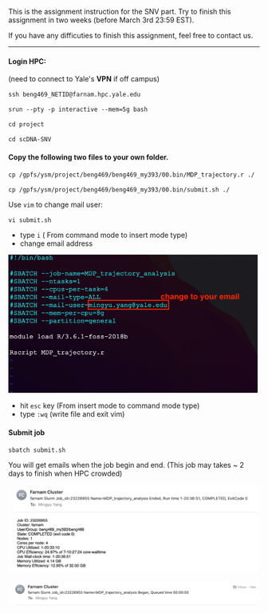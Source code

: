 
This is the assignment instruction for the SNV part. Try to finish this assignment in two weeks (before March 3rd 23:59 EST).

If you have any difficuties to finish this assignment, feel free to contact us.

---
#### Login HPC:
(need to connect to Yale's **VPN** if off campus)

```
ssh beng469_NETID@farnam.hpc.yale.edu
```
```
srun --pty -p interactive --mem=5g bash
```
```
cd project
```
```
cd scDNA-SNV
```
#### Copy the following two files to your own folder.
```
cp /gpfs/ysm/project/beng469/beng469_my393/00.bin/MDP_trajectory.r ./
```
```
cp /gpfs/ysm/project/beng469/beng469_my393/00.bin/submit.sh ./
```
Use ```vim``` to change mail user: 
```
vi submit.sh
```
* type ```i``` ( From command mode to insert mode type)
* change email address

<p><img width="500" src="https://github.com/MingyuYang-Yale/BENG469/blob/main/SP21/Assignment2/2021-02-25/email.png" alt="foo bar" title="train &amp; tracks" /></p>

* hit ```esc``` key (From insert mode to command mode type)
* type ```:wq``` (write file and exit vim)

#### Submit job 
```
sbatch submit.sh 
```

You will get emails when the job begin and end. (This job may takes ~ 2 days to finish when HPC crowded)
<p><img width="500" src="https://github.com/MingyuYang-Yale/BENG469/blob/main/SP21/Assignment2/2021-02-25/email1.png" alt="foo bar" title="train &amp; tracks" /></p>

<p><img width="500" src="https://github.com/MingyuYang-Yale/BENG469/blob/main/SP21/Assignment2/2021-02-25/email2.png" alt="foo bar" title="train &amp; tracks" /></p>

